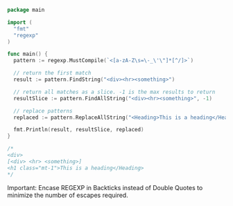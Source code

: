 ```go
package main

import (
  "fmt"
  "regexp"
)

func main() {
  pattern := regexp.MustCompile(`<[a-zA-Z\s=\-_\'\"]*[^/]>`)

  // return the first match
  result := pattern.FindString("<div><hr><something>")

  // return all matches as a slice. -1 is the max results to return
  resultSlice := pattern.FindAllString("<div><hr><something>", -1)

  // replace patterns
  replaced := pattern.ReplaceAllString("<Heading>This is a heading</Heading>", "<h1 class=\"mt-1\">")

  fmt.Println(result, resultSlice, replaced)
}

/*
<div> 
[<div> <hr> <something>] 
<h1 class="mt-1">This is a heading</Heading>
*/
```

Important: Encase REGEXP in Backticks instead of Double Quotes to minimize the number of escapes required.
